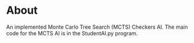 # About
An implemented Monte Carlo Tree Search (MCTS) Checkers AI. The main code for the MCTS AI is in the StudentAI.py program.
